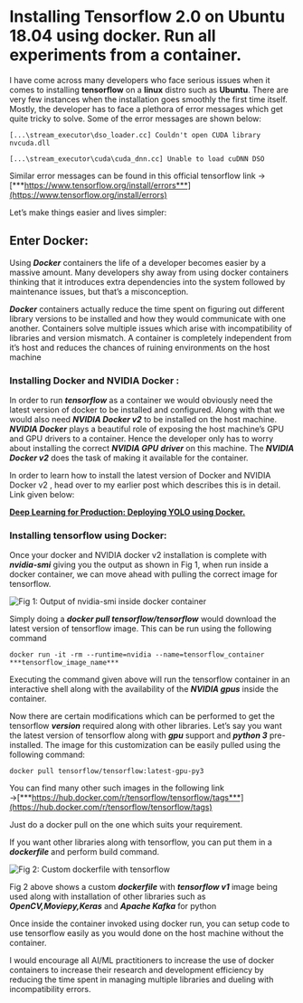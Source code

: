 
# Installing Tensorflow 2.0 on Ubuntu 18.04 using docker. Run all experiments from a container.



I have come across many developers who face serious issues when it comes to installing **tensorflow** on a **linux** distro such as **Ubuntu**. There are very few instances when the installation goes smoothly the first time itself. Mostly, the developer has to face a plethora of error messages which get quite tricky to solve. Some of the error messages are shown below:

    [...\stream_executor\dso_loader.cc] Couldn't open CUDA library nvcuda.dll

    [...\stream_executor\cuda\cuda_dnn.cc] Unable to load cuDNN DSO

Similar error messages can be found in this official tensorflow link → [***https://www.tensorflow.org/install/errors***](https://www.tensorflow.org/install/errors)

Let’s make things easier and lives simpler:

## Enter Docker:

Using ***Docker*** containers the life of a developer becomes easier by a massive amount. Many developers shy away from using docker containers thinking that it introduces extra dependencies into the system followed by maintenance issues, but that’s a misconception.

***Docker*** containers actually reduce the time spent on figuring out different library versions to be installed and how they would communicate with one another. Containers solve multiple issues which arise with incompatibility of libraries and version mismatch. A container is completely independent from it’s host and reduces the chances of ruining environments on the host machine

### Installing Docker and NVIDIA Docker :

In order to run ***tensorflow*** as a container we would obviously need the latest version of docker to be installed and configured. Along with that we would also need ***NVIDIA Docker v2*** to be installed on the host machine. ***NVIDIA Docker*** plays a beautiful role of exposing the host machine’s GPU and GPU drivers to a container. Hence the developer only has to worry about installing the correct ***NVIDIA GPU*** ***driver*** on this machine. The ***NVIDIA Docker v2*** does the task of making it available for the container.

In order to learn how to install the latest version of Docker and NVIDIA Docker v2 , head over to my earlier post which describes this is in detail. Link given below:

[**Deep Learning for Production: Deploying YOLO using Docker.**](https://medium.com/@abose550/deep-learning-for-production-deploying-yolo-using-docker-2c32bb50e8d6)

### **Installing tensorflow using Docker:**

Once your docker and NVIDIA docker v2 installation is complete with ***nvidia-smi*** giving you the output as shown in Fig 1, when run inside a docker container, we can move ahead with pulling the correct image for tensorflow.

![Fig 1: Output of nvidia-smi inside docker container](https://cdn-images-1.medium.com/max/2000/1*dPZfCX1ia00A3BmTP-QQhA.jpeg)

Simply doing a ***docker pull tensorflow/tensorflow*** would download the latest version of tensorflow image. This can be run using the following command

    docker run -it -rm --runtime=nvidia --name=tensorflow_container ***tensorflow_image_name***

Executing the command given above will run the tensorflow container in an interactive shell along with the availability of the ***NVIDIA gpus*** inside the container.

Now there are certain modifications which can be performed to get the tensorflow ***version*** required along with other libraries. Let’s say you want the latest version of tensorflow along with ***gpu*** support and ***python 3*** pre-installed. The image for this customization can be easily pulled using the following command:

    docker pull tensorflow/tensorflow:latest-gpu-py3

You can find many other such images in the following link →[***https://hub.docker.com/r/tensorflow/tensorflow/tags***](https://hub.docker.com/r/tensorflow/tensorflow/tags)

Just do a docker pull on the one which suits your requirement.

If you want other libraries along with tensorflow, you can put them in a ***dockerfile*** and perform build command.

![Fig 2: Custom dockerfile with tensorflow](https://cdn-images-1.medium.com/max/2000/1*bRwR0nlR4-XbX-00xpY5-Q.png)

Fig 2 above shows a custom ***dockerfile*** with ***tensorflow v1*** image being used along with installation of other libraries such as ***OpenCV,Moviepy,Keras*** and ***Apache Kafka*** for python

Once inside the container invoked using docker run, you can setup code to use tensorflow easily as you would done on the host machine without the container.

I would encourage all AI/ML practitioners to increase the use of docker containers to increase their research and development efficiency by reducing the time spent in managing multiple libraries and dueling with incompatibility errors.
